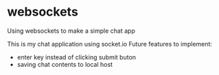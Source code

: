 # websockets
Using websockets to make a simple chat app

This is my chat application using socket.io
Future features to implement: 
  - enter key instead of clicking submit buton
  - saving chat contents to local host
